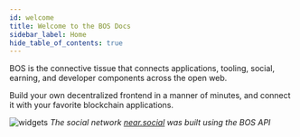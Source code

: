 ```yaml
---
id: welcome
title: Welcome to the BOS Docs
sidebar_label: Home
hide_table_of_contents: true
---
```


BOS is the connective tissue that connects applications, tooling, social, earning, and developer components across the open web.

Build your own decentralized frontend in a manner of minutes, and connect it with your favorite blockchain applications.

![widgets](/docs/social.jpeg)
*The social network [near.social](https://near.social) was built using the BOS API*